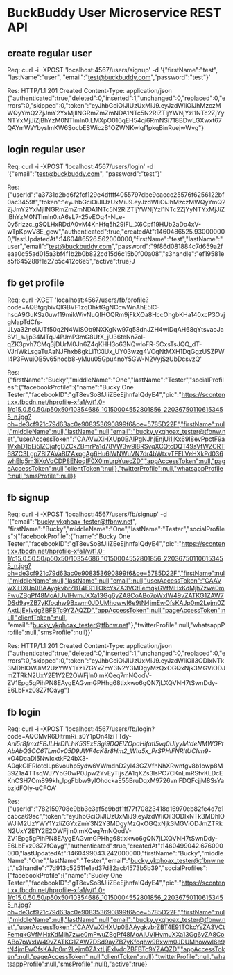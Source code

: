 # BuckBuddy User Microservice REST API

## create regular user
Req:
curl -i -XPOST 'localhost:4567/users/signup' -d '{"firstName":"test", "lastName":"user", "email":"test@buckbuddy.com","password":"test"}'

Res:
HTTP/1.1 201 Created
Content-Type: application/json
{"authenticated":true,"deleted":0,"inserted":1,"unchanged":0,"replaced":0,"errors":0,"skipped":0,"token":"eyJhbGciOiJIUzUxMiJ9.eyJzdWIiOiJhMzczMWQyYmQ2ZjJmY2YxMjllNGRmZmZmNDA1NTc5N2RiZTljYWNjYzI1NTc2ZjYyNTYxMjJiZjBhYzM0NTlmIn0.LMXpO016qEH54qi6RmNSi718BDwLGXwxt67QAYmWaYbyslmKW6SocbESWiczB1OZWNKwlqf1pkqBinRuejwWvg"}

## login regular user
Req:
curl -i -XPOST 'localhost:4567/users/login' -d '{"email":"test@buckbuddy.com", "password":"test"}'

Res:
{"userId":"a3731d2bd6f2fcf129e4dffff4055797dbe9caccc25576f6256122bf0ac3459f","token":"eyJhbGciOiJIUzUxMiJ9.eyJzdWIiOiJhMzczMWQyYmQ2ZjJmY2YxMjllNGRmZmZmNDA1NTc5N2RiZTljYWNjYzI1NTc2ZjYyNTYxMjJiZjBhYzM0NTlmIn0.rA6sL7-25vEOq4-NLe-0y5rlzzc_gSQLHxRDdA0vM4KnHfq5h29iFL_X6Cpf19HUb2aDo4xV-wTpKpwV8E_gew","authenticated":true,"createdAt":1460486525.930000000,"lastUpdatedAt":1460486526.562000000,"firstName":"test","lastName":"user","email":"test@buckbuddy.com","password":"9f86d081884c7d659a2feaa0c55ad015a3bf4f1b2b0b822cd15d6c15b0f00a08","s3handle":"ef19581ea5f645288f1e27b5c412c6e5","active":true}J

## fb get profile
Req:
curl -XGET 'localhost:4567/users/fb/profile?code=AQBtgqbivQlGBVF1zqDhktGgNCcwWnAhE5lC-hsoA9GuKSz0uwf19mikWivNuQIHOQRm9jFkXOa8HccOhgbKHa140xcP3OvjgMapTdCfs-JLya32neUJTf50q2N4WiSOb9NXKgNw97q58dnJZH4wlDqAH68qYtsvaoJa6V1_sJjp34MTqJ4PJmP3mG8UtX_jU36teNn7ol-qZK3pvh7CMq3jDUrM0Jn6Z4qKHH3o63NQwloFR-5CxsTsJQQ_dT-VJrlWkLsgaTuAaNJFhxb8gkLITtXiUx_UY03wzg4VOqNtMXH1DqGgzUSZPWI4P3FwuiOB5v65nocb8-yMuu05Gpu4noY5GW-N2VyjSzUbDcsvzQ'

Res:
{"firstName":"Bucky","middleName":"One","lastName":"Tester","socialProfiles":{"facebookProfile":{"name":"Bucky One Tester","facebookID":"gT8evSo8fJiiZEeEjhnfaIQdyE4","pic":"https://scontent.xx.fbcdn.net/hprofile-xfa1/v/t1.0-1/c15.0.50.50/p50x50/10354686_10150004552801856_220367501106153455_n.jpg?oh=de3cf921c79d63ac0e908353690899f6&oe=5785D22F","firstName":null,"middleName":null,"lastName":null,"email":"bucky_ykqhoax_tester@tfbnw.net","userAccessToken":"CAAVwXiHXUp0BAIPgNJhjEnjUi1jKx69I8evPpctF9a1VxhD1bEi5IZCjqfgDZCkZBmrPa1d78VW3w9l8RSvqXCQtcDQT49sVfWZCRT68ZC3LgpZBlZAVaBlZAxpgAg6Hu6lWNWuVN7dr4bWtxvTFELVeHXkPd036whElq5m3iXoVoCDP8ENoqIF0X0imLrpYuecZD","appAccessToken":null,"pageAccessToken":null,"clientToken":null},"twitterProfile":null,"whatsappProfile":null,"smsProfile":null}}

## fb signup
Req:
curl -i -XPOST 'localhost:4567/users/fb/signup' -d '{"email":"bucky_ykqhoax_tester@tfbnw.net", "firstName":"Bucky","middleName":"One","lastName":"Tester","socialProfiles":{"facebookProfile":{"name":"Bucky One Tester","facebookID":"gT8evSo8fJiiZEeEjhnfaIQdyE4","pic":"https://scontent.xx.fbcdn.net/hprofile-xfa1/v/t1.0-1/c15.0.50.50/p50x50/10354686_10150004552801856_220367501106153455_n.jpg?oh=de3cf921c79d63ac0e908353690899f6&oe=5785D22F","firstName":null,"middleName":null,"lastName":null,"email":null,"userAccessToken":"CAAVwXiHXUp0BAAygkvbrZBT4E91TOkcYsZA3VCtFemqkGVfMHxKdMjh7zwe0mFwuZBgPf48MoAIUVlHvmJXXa13Gg6yZA8CoABo7pWxIW49vZATKG1ZAW7DSd9ayZB7yKfoqhw9Bxwm0JDUMhowwI6e9tN4jmEwOfsKAJp0m2Lejm0ZAxtLjExIvdgZBFBTc9YZAQZD","appAccessToken":null,"pageAccessToken":null,"clientToken":null, "email":"bucky_ykqhoax_tester@tfbnw.net"},"twitterProfile":null,"whatsappProfile":null,"smsProfile":null}}'

Res:
HTTP/1.1 201 Created
Content-Type: application/json
{"authenticated":true,"deleted":0,"inserted":1,"unchanged":0,"replaced":0,"errors":0,"skipped":0,"token":"eyJhbGciOiJIUzUxMiJ9.eyJzdWIiOiI3ODIxNTk3MDhlOWJiM2UzYWY1YzliZGYxZmY3N2Y3MDgyMzQxOGQxNjk3MGViODJmZTRkN2UxY2E1Y2E2OWFjIn0.mKQeq7mNQodV-ZV1Epg5gPihPN8EAygEAGvmGPHhg68tlxkwo6gQN7jLXQVNH7tSwnDdy-E6LbFxz08Z7fOayg"}

## fb login
Req:
curl -i -XPOST 'localhost:4567/users/fb/login?code=AQCMvR6DltrmRi_s0Y1pOn4IziTTdy-_Ani5r8fmxtFBJLHrDllLhK5SExESgi9DQEIZOpaHifatI5vq0UiyyMtdeNMWGPtAbAbQ3CC6TLm0v05D9JWF4cK8r8Hm2_Wta5x_PrSPHiFNRltUCIvn9_-xO4DcaDl5NwIcxtkF24bX3-A0qkGlFRIotcILp6vouhp5ydw6VWmdnD2yl43GZVfhNhXRwnfgv8b1owp8M39Z1a4TTsqWJ7YbG0wP0Jpw2YvEyTijsZA1qXZs3IsPC7CKnLmRStvKLDcEKnCSH7Om899kh_lpgFbbw9yIOhdckaE55BruDqxM9726vnlFDQFcjjM8SsYabzjdFOly-uCFOA'

Res:
{"userId":"782159708e9bb3e3af5c9bdf1ff77f70823418d16970eb82fe4d7e1ca5ca69ac","token":"eyJhbGciOiJIUzUxMiJ9.eyJzdWIiOiI3ODIxNTk3MDhlOWJiM2UzYWY1YzliZGYxZmY3N2Y3MDgyMzQxOGQxNjk3MGViODJmZTRkN2UxY2E1Y2E2OWFjIn0.mKQeq7mNQodV-ZV1Epg5gPihPN8EAygEAGvmGPHhg68tlxkwo6gQN7jLXQVNH7tSwnDdy-E6LbFxz08Z7fOayg","authenticated":true,"createdAt":1460499042.676000000,"lastUpdatedAt":1460499043.242000000,"firstName":"Bucky","middleName":"One","lastName":"Tester","email":"bucky_ykqhoax_tester@tfbnw.net","s3handle":"7d913c52511e1ad37d82acb1573b5b39","socialProfiles":{"facebookProfile":{"name":"Bucky One Tester","facebookID":"gT8evSo8fJiiZEeEjhnfaIQdyE4","pic":"https://scontent.xx.fbcdn.net/hprofile-xfa1/v/t1.0-1/c15.0.50.50/p50x50/10354686_10150004552801856_220367501106153455_n.jpg?oh=de3cf921c79d63ac0e908353690899f6&oe=5785D22F","firstName":null,"middleName":null,"lastName":null,"email":"bucky_ykqhoax_tester@tfbnw.net","userAccessToken":"CAAVwXiHXUp0BAAygkvbrZBT4E91TOkcYsZA3VCtFemqkGVfMHxKdMjh7zwe0mFwuZBgPf48MoAIUVlHvmJXXa13Gg6yZA8CoABo7pWxIW49vZATKG1ZAW7DSd9ayZB7yKfoqhw9Bxwm0JDUMhowwI6e9tN4jmEwOfsKAJp0m2Lejm0ZAxtLjExIvdgZBFBTc9YZAQZD","appAccessToken":null,"pageAccessToken":null,"clientToken":null},"twitterProfile":null,"whatsappProfile":null,"smsProfile":null},"active":true}